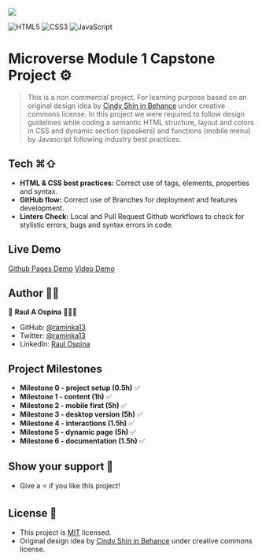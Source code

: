 ![](https://img.shields.io/badge/Microverse-blueviolet)

![HTML5](https://img.shields.io/badge/html5-%23E34F26.svg?style=for-the-badge&logo=html5&logoColor=white) ![CSS3](https://img.shields.io/badge/css3-%231572B6.svg?style=for-the-badge&logo=css3&logoColor=white) ![JavaScript](https://img.shields.io/badge/javascript-%23323330.svg?style=for-the-badge&logo=javascript&logoColor=%23F7DF1E)

# Microverse Module 1 Capstone Project ⚙️
> This is a non commercial project. For learning purpose based on an original design idea by [Cindy Shin in Behance](https://www.behance.net/adagio07) under creative commons license.
In this project we were required to follow design guidelines while coding a semantic HTML structure, layout and colors in CSS and dynamic section (speakers) and functions (mobile menu) by Javascript following industry best practices.


## Tech ⌘⇧
- **HTML & CSS best practices:** Correct use of tags, elements, properties and syntax.
- **GitHub flow:**  Correct use of Branches for deployment and features development.
- **Linters Check:** Local and Pull Request Github workflows to check for stylistic errors, bugs and syntax errors in code.

## Live Demo 
[Github Pages Demo](https://raminka13.github.io/Capstone-M1/)
[Video Demo](https://youtu.be/_LSZU9BL6ek)

## Author ✍🏼
👤 **Raul A Ospina** 🧑🏻‍💻
- GitHub: [@raminka13](https://github.com/raminka13)
- Twitter: [@raminka13](https://twitter.com/raminka13)
- LinkedIn: [Raul Ospina](http://linkedin.com/in/raul-ospina-83232614)

## Project Milestones
- **Milestone 0 - project setup (0.5h)** ✅
- **Milestone 1 - content (1h)** ✅
- **Milestone 2 - mobile first (5h)** ✅
- **Milestone 3 - desktop version (5h)** ✅
- **Milestone 4 - interactions (1.5h)** ✅
- **Milestone 5 - dynamic page (5h)** ✅
- **Milestone 6 - documentation (1.5h)** ✅

## Show your support 🦾
- Give a ⭐️ if you like this project!

## License 📝 
- This project is [MIT](./MIT.md) licensed.
- Original design idea by [Cindy Shin in Behance](https://www.behance.net/adagio07) under creative commons license.
